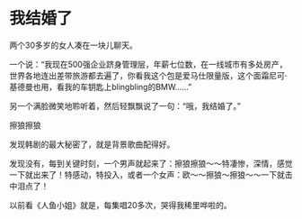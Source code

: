 # 我结婚了

两个30多岁的女人凑在一块儿聊天。 

一个说：“我现在500强企业跻身管理层，年薪七位数，在一线城市有多处房产，世界各地连出差带旅游都去遍了，你看我这个包是爱马仕限量版，这个面霜尼可·基德曼也用，看我的车钥匙上blingbling的BMW……” 

另一个满脸微笑地聆听着，然后轻飘飘说了一句：“哦，我结婚了。” 

擦狼擦狼 

发现韩剧的最大秘密了，就是背景歌曲配得好。 

发现没有，每到关键时刻，一个男声就起来了：擦狼擦狼～～特凄惨，深情，感觉一下就出来了！特感动，特投入，或者一个女声：欧～～擦狼～擦狼～～一下就击中泪点了！ 

以前看《人鱼小姐》就是，每集唱20多次，哭得我稀里哗啦的。